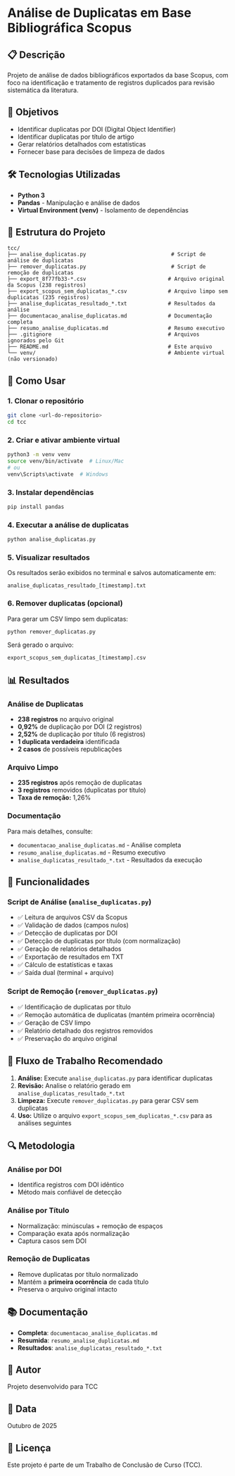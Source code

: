 # Análise de Duplicatas em Base Bibliográfica Scopus

## 📋 Descrição

Projeto de análise de dados bibliográficos exportados da base Scopus, com foco na identificação e tratamento de registros duplicados para revisão sistemática da literatura.

## 🎯 Objetivos

- Identificar duplicatas por DOI (Digital Object Identifier)
- Identificar duplicatas por título de artigo
- Gerar relatórios detalhados com estatísticas
- Fornecer base para decisões de limpeza de dados

## 🛠️ Tecnologias Utilizadas

- **Python 3**
- **Pandas** - Manipulação e análise de dados
- **Virtual Environment (venv)** - Isolamento de dependências

## 📁 Estrutura do Projeto

```
tcc/
├── analise_duplicatas.py                           # Script de análise de duplicatas
├── remover_duplicatas.py                           # Script de remoção de duplicatas
├── export_8f77fb33-*.csv                          # Arquivo original da Scopus (238 registros)
├── export_scopus_sem_duplicatas_*.csv             # Arquivo limpo sem duplicatas (235 registros)
├── analise_duplicatas_resultado_*.txt             # Resultados da análise
├── documentacao_analise_duplicatas.md             # Documentação completa
├── resumo_analise_duplicatas.md                   # Resumo executivo
├── .gitignore                                     # Arquivos ignorados pelo Git
├── README.md                                      # Este arquivo
└── venv/                                          # Ambiente virtual (não versionado)
```

## 🚀 Como Usar

### 1. Clonar o repositório
```bash
git clone <url-do-repositorio>
cd tcc
```

### 2. Criar e ativar ambiente virtual
```bash
python3 -m venv venv
source venv/bin/activate  # Linux/Mac
# ou
venv\Scripts\activate  # Windows
```

### 3. Instalar dependências
```bash
pip install pandas
```

### 4. Executar a análise de duplicatas
```bash
python analise_duplicatas.py
```

### 5. Visualizar resultados
Os resultados serão exibidos no terminal e salvos automaticamente em:
```
analise_duplicatas_resultado_[timestamp].txt
```

### 6. Remover duplicatas (opcional)
Para gerar um CSV limpo sem duplicatas:
```bash
python remover_duplicatas.py
```
Será gerado o arquivo:
```
export_scopus_sem_duplicatas_[timestamp].csv
```

## 📊 Resultados

### Análise de Duplicatas
- **238 registros** no arquivo original
- **0,92%** de duplicação por DOI (2 registros)
- **2,52%** de duplicação por título (6 registros)
- **1 duplicata verdadeira** identificada
- **2 casos** de possíveis republicações

### Arquivo Limpo
- **235 registros** após remoção de duplicatas
- **3 registros** removidos (duplicatas por título)
- **Taxa de remoção:** 1,26%

### Documentação
Para mais detalhes, consulte:
- `documentacao_analise_duplicatas.md` - Análise completa
- `resumo_analise_duplicatas.md` - Resumo executivo
- `analise_duplicatas_resultado_*.txt` - Resultados da execução

## 📝 Funcionalidades

### Script de Análise (`analise_duplicatas.py`)
- ✅ Leitura de arquivos CSV da Scopus
- ✅ Validação de dados (campos nulos)
- ✅ Detecção de duplicatas por DOI
- ✅ Detecção de duplicatas por título (com normalização)
- ✅ Geração de relatórios detalhados
- ✅ Exportação de resultados em TXT
- ✅ Cálculo de estatísticas e taxas
- ✅ Saída dual (terminal + arquivo)

### Script de Remoção (`remover_duplicatas.py`)
- ✅ Identificação de duplicatas por título
- ✅ Remoção automática de duplicatas (mantém primeira ocorrência)
- ✅ Geração de CSV limpo
- ✅ Relatório detalhado dos registros removidos
- ✅ Preservação do arquivo original

## 🔄 Fluxo de Trabalho Recomendado

1. **Análise:** Execute `analise_duplicatas.py` para identificar duplicatas
2. **Revisão:** Analise o relatório gerado em `analise_duplicatas_resultado_*.txt`
3. **Limpeza:** Execute `remover_duplicatas.py` para gerar CSV sem duplicatas
4. **Uso:** Utilize o arquivo `export_scopus_sem_duplicatas_*.csv` para as análises seguintes

## 🔍 Metodologia

### Análise por DOI
- Identifica registros com DOI idêntico
- Método mais confiável de detecção

### Análise por Título
- Normalização: minúsculas + remoção de espaços
- Comparação exata após normalização
- Captura casos sem DOI

### Remoção de Duplicatas
- Remove duplicatas por título normalizado
- Mantém a **primeira ocorrência** de cada título
- Preserva o arquivo original intacto

## 📚 Documentação

- **Completa**: `documentacao_analise_duplicatas.md`
- **Resumida**: `resumo_analise_duplicatas.md`
- **Resultados**: `analise_duplicatas_resultado_*.txt`

## 👤 Autor

Projeto desenvolvido para TCC

## 📅 Data

Outubro de 2025

## 📄 Licença

Este projeto é parte de um Trabalho de Conclusão de Curso (TCC).

